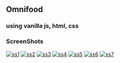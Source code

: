 ## Omnifood
###  using vanilla js, html, css

### ScreenShots

[![ss1](https://i.ibb.co/SxqRfRY/Omnifood1.jpg)](https://i.ibb.co/SxqRfRY/Omnifood1.jpg)
[![ss2](https://i.ibb.co/xjMm27Q/Omnifood2.jpg)](https://i.ibb.co/xjMm27Q/Omnifood2.jpg)
[![ss3](https://i.ibb.co/VpMx1gQ/Omnifood3.jpg)](https://i.ibb.co/VpMx1gQ/Omnifood3.jpg)
[![ss4](https://i.ibb.co/WG1G30c/Omnifood4.jpg)](https://i.ibb.co/WG1G30c/Omnifood4.jpg)
[![ss5](https://i.ibb.co/WPcLMhL/Omnifood6.jpg)](https://i.ibb.co/WPcLMhL/Omnifood6.jpg)
[![ss6](https://i.ibb.co/xgRHx8q/Omnifood7.jpg)](https://i.ibb.co/xgRHx8q/Omnifood7.jpg)
[![ss7](https://i.ibb.co/nCZ0xVQ/Omnifood8.jpg)](https://i.ibb.co/nCZ0xVQ/Omnifood8.jpg)




